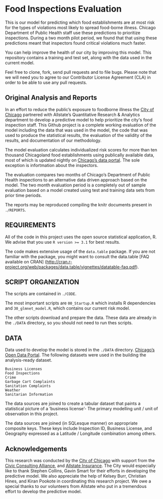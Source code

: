 Food Inspections Evaluation
============================

This is our model for predicting which food establishments are at most risk for the types of violations most likely to spread food-borne illness. Chicago Department of Public Health staff use these predictions to prioritize inspections. During a two month pilot period, we found that that using these predictions meant that inspectors found critical violations much faster.

You can help improve the health of our city by improving this model. This repository contains a training and test set, along with the data used in the current model. 

Feel free to clone, fork, send pull requests and to file bugs. 
Please note that we will need you to agree to our Contributor License Agreement (CLA) in order to be able to use any pull requests.


Original Analysis and Reports
-----------------------------
In an effort to reduce the public’s exposure to foodborne illness the [City of Chicago](https://github.com/Chicago) partnered with Allstate’s Quantitative Research & Analytics department to develop a predictive model to help prioritize the city's food inspection staff.  This Github project is a complete working evaluation of the model including the data that was used in the model, the code that was used to produce the statistical results, the evaluation of the validity of the results, and documentation of our methodology.

The model evaluation calculates individualized risk scores for more than ten thousand Chicagoland food establishments using publically available data, most of which is updated nightly on [Chicago’s data portal]( https://data.cityofchicago.org/). The sole exception is infortmation about the inspectors.

The evaluation compares two months of Chicago’s Department of Public Health inspections to an alternative data driven approach based on the model. The two month evaluation period is a completely out of sample evaluation based on a model created using test and training data sets from prior time periods.

The reports may be reproduced compiling the knitr documents present in ``./REPORTS``.

REQUIREMENTS
------------

All of the code in this project uses the open source statistical application, R.  We advise that you use ```R version >= 3.1``` for best results. 

The code makes extensive usage of the ``data.table`` package. If you are not familiar with the package, you might want to consult the data.table [FAQ available on CRAN] (http://cran.r-project.org/web/packages/data.table/vignettes/datatable-faq.pdf).


SCRIPT ORGANIZATION
------

The scripts are contained in `./CODE`. 

The most important scripts are `00_Startup.R` which installs R dependencies and  `30_glmnet_model.R`, which contains our current risk model. 

The other scripts download and prepare the data. These data are already in the `./DATA` directory, so you should not need to run thes scripts.

DATA
------

Data used to develop the model is stored in the ``./DATA`` directory. [Chicago’s Open Data Portal](http://data.cityofchicago.org). The following datasets were used in the building the analysis-ready dataset. 

```
Business Licenses
Food Inspections 
Crime
Garbage Cart Complaints
Sanitation Complaints
Weather
Sanitarian Information
```

The data sources are joined to create a tabular dataset that paints a statistical picture of a ‘business license’- The primary modelling unit / unit of observation in this project.

The data sources are joined (in SQLesque manner) on appropriate composite keys. These keys include Inspection ID, Business License, and Geography expressed as a Latitude / Longitude combination among others. 


Acknowledgements
----------------
This research was conducted by the [City of Chicago](http://www.cityofchicago.org/city/en/depts/doit.html) with support from the [Civic Consulting Alliance](http://www.ccachicago.org/), and [Allstate Insurance](https://www.allstate.com/). The City would especially like to thank Stephen Collins, Gavin Smart for their efforts in developing the predictive model. We also appreciate the help of Kelsey Burr, Christian Hines, and Kiran Pookote in coordinating this research project. We owe a special thanks to our volunteers from Allstate who put in a tremendous effort to develop the predictive model.